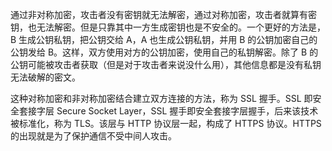 通过非对称加密，攻击者没有密钥就无法解密，通过对称加密，攻击者就算有密钥，也无法解密。但是只靠其中一方生成密钥也是不安全的。一个更好的方法是，B 生成公钥私钥，把公钥交给 A，A 也生成公钥私钥，并用 B 的公钥加密自己的公钥发给 B。这样，双方使用对方的公钥加密，使用自己的私钥解密。除了 B 的公钥可能被攻击者获取（但是对于攻击者来说没什么用），其他信息都是没有私钥无法破解的密文。

这种对称加密和非对称加密结合建立双方连接的方法，称为 SSL 握手。SSL 即安全套接字层 Secure Socket Layer，SSL 握手即安全套接字层握手，后来该技术被标准化，称为 TLS。该层与 HTTP 协议层一起，构成了 HTTPS 协议。HTTPS 的出现就是为了保护通信不受中间人攻击。